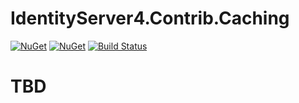 # IdentityServer4.Contrib.Caching

[![NuGet](https://img.shields.io/nuget/dt/IdentityServer4.Contrib.Caching.svg)](https://www.nuget.org/packages/IdentityServer4.Contrib.Caching)
[![NuGet](https://img.shields.io/nuget/vpre/IdentityServer4.Contrib.Caching.svg)](https://www.nuget.org/packages/IdentityServer4.Contrib.Caching)
[![Build Status](https://travis-ci.com/cleancodelabs/IdentityServer4.Contrib.Caching.svg?branch=master)](https://travis-ci.com/cleancodelabs/IdentityServer4.Contrib.Caching)


# TBD